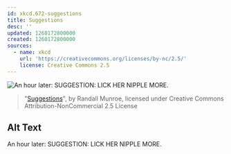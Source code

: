 ```yaml
---
id: xkcd.672-suggestions
title: Suggestions
desc: ''
updated: 1260172800000
created: 1260172800000
sources:
  - name: xkcd
    url: 'https://creativecommons.org/licenses/by-nc/2.5/'
    license: Creative Commons 2.5
---
```

![An hour later: SUGGESTION: LICK HER NIPPLE MORE.](https://imgs.xkcd.com/comics/suggestions.png)
> "[Suggestions](https://xkcd.com/672/)", by Randall Munroe, licensed under Creative Commons Attribution-NonCommercial 2.5 License

## Alt Text
An hour later: SUGGESTION: LICK HER NIPPLE MORE.
